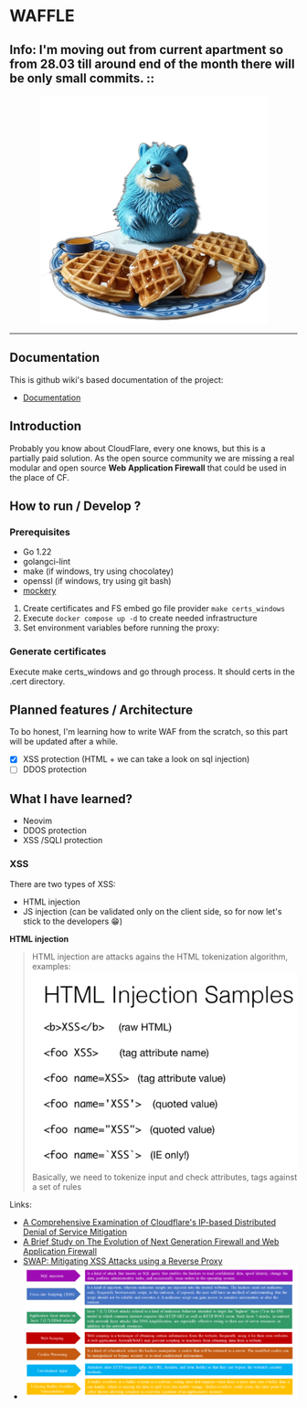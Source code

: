 # WAFFLE

Info: I'm moving out from current apartment so from 28.03 till around end of the month there will be only small commits.
::
---

<div align="center">

  <img src="readme/waffle.png" alt="drawing" width="400" class="logo"/>

</div>

---


## Documentation
This is github wiki's based documentation of the project:
- [Documentation](https://github.com/cebilon123/waffle/wiki/Documentation)

## Introduction
Probably you know about CloudFlare, every one knows, but this is a partially paid solution. As the open source community
we are missing a real modular and open source **Web Application Firewall** that could be used in the place of CF.

## How to run / Develop ?

### Prerequisites 
+ Go 1.22
+ golangci-lint
+ make (if windows, try using chocolatey)
+ openssl (if windows, try using git bash)
+ [mockery](https://vektra.github.io/mockery/latest/installation/) 

1. Create certificates and FS embed go file provider `make certs_windows`
2. Execute `docker compose up -d` to create needed infrastructure
3. Set environment variables before running the proxy:

### Generate certificates
Execute make certs_windows and go through process. It should certs in the .cert directory.

## Planned features / Architecture
To bo honest, I'm learning how to write WAF from the scratch, so this part will be updated after a while. 

- [X] XSS protection (HTML + we can take a look on sql injection)
- [ ] DDOS protection

## What I have learned?
- Neovim
- DDOS protection
- XSS /SQLI protection


### XSS
There are two types of XSS:
+ HTML injection
+ JS injection (can be validated only on the client side, so for now let's stick to the developers 😁)

**HTML injection**
> HTML injection are attacks agains the HTML tokenization algorithm, examples:
![img.png](readme/html_injection_Samples.png)
> Basically, we need to tokenize input and check attributes, tags against a set of rules

Links:
+ [A Comprehensive Examination of Cloudflare's IP-based Distributed Denial of Service Mitigation](https://www.researchgate.net/publication/375238537_A_Comprehensive_Examination_of_Cloudflare%27s_IP-based_Distributed_Denial_of_Service_Mitigation)
+ [A Brief Study on The Evolution of Next Generation Firewall and Web Application Firewall](https://www.researchgate.net/publication/351637754_A_Brief_Study_on_The_Evolution_of_Next_Generation_Firewall_and_Web_Application_Firewall)
+ [SWAP: Mitigating XSS Attacks using a Reverse Proxy](https://sites.cs.ucsb.edu/~chris/research/doc/sess09_swap.pdf)
+ ![img.png](readme/img.png)
